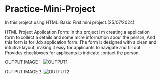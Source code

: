 # Practice-Mini-Project
In this project using HTML. Basic First mini project.(25/07/2024)

HTML Project Application Form:
    In this project i'm creating a application form to collect a details and some more information about the person, And this form is for Job application form.
    The form is designed with a clean and intuitive layout, making it easy for applicants to navigate and fill out.
    Provides checkboxes for applicants to indicate contact the person.

OUTPUT IMAGE 1:
![OUTPUT1](https://github.com/user-attachments/assets/707768cf-dca8-4054-8ad9-db0c6a0b74b2)

OUTPUT IMAGE 2:
![OUTPUT2](https://github.com/user-attachments/assets/6f0e0087-79ce-49d2-bcfb-fa88521e6b35)
